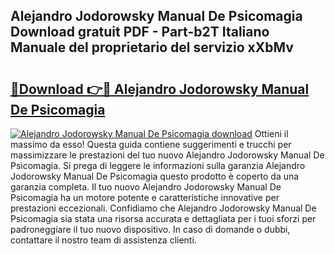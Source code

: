 ## Alejandro Jodorowsky Manual De Psicomagia Download gratuit PDF - Part-b2T Italiano Manuale del proprietario del servizio xXbMv

# <h2><a href="http://dfe00vf.blite.top/?on=Alejandro+Jodorowsky+Manual+De+Psicomagia">🔗Download 👉🔴 Alejandro Jodorowsky Manual De Psicomagia</a></h2>

[![Alejandro Jodorowsky Manual De Psicomagia download](https://i.imgur.com/lujVjoI.png)](http://dfe00vf.blite.top/?on=Alejandro+Jodorowsky+Manual+De+Psicomagia)
Ottieni il massimo da esso! Questa guida contiene suggerimenti e trucchi per massimizzare le prestazioni del tuo nuovo Alejandro Jodorowsky Manual De Psicomagia. Si prega di leggere le informazioni sulla garanzia Alejandro Jodorowsky Manual De Psicomagia questo prodotto è coperto da una garanzia completa. Il tuo nuovo Alejandro Jodorowsky Manual De Psicomagia ha un motore potente e caratteristiche innovative per prestazioni eccezionali. Confidiamo che Alejandro Jodorowsky Manual De Psicomagia sia stata una risorsa accurata e dettagliata per i tuoi sforzi per padroneggiare il tuo nuovo dispositivo. In caso di domande o dubbi, contattare il nostro team di assistenza clienti.
